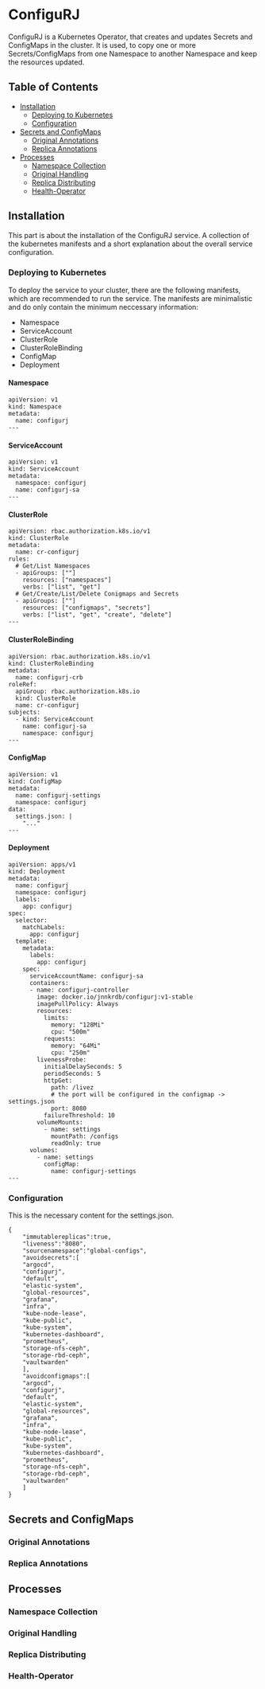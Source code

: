 # ConfiguRJ
ConfiguRJ is a Kubernetes Operator, that creates and updates Secrets and ConfigMaps in the cluster.
It is used, to copy one or more Secrets/ConfigMaps from one Namespace to another Namespace and keep 
the resources updated. 

## Table of Contents

- [Installation](#installation)
  - [Deploying to Kubernetes](#deploying-to-kubernetes)
  - [Configuration](#configuration)
- [Secrets and ConfigMaps](#secrets-and-configmaps)
  - [Original Annotations](#original-annotations)
  - [Replica Annotations](#replica-annotations)
- [Processes](#communication)
  - [Namespace Collection](#namespace-collection)
  - [Original Handling](#original-handling)
  - [Replica Distributing](#replica-distributing)
  - [Health-Operator](#health-operator)
  
## Installation
  
This part is about the installation of the ConfiguRJ service. A collection of the kubernetes manifests and 
a short explanation about the overall service configuration.
  
### Deploying to Kubernetes
  
To deploy the service to your cluster, there are the following manifests, which are recommended to run the service.
The manifests are minimalistic and do only contain the minimum neccessary information:
- Namespace
- ServiceAccount
- ClusterRole
- ClusterRoleBinding
- ConfigMap
- Deployment
  
#### Namespace
```
apiVersion: v1
kind: Namespace
metadata:
  name: configurj
---
```  
#### ServiceAccount
```
apiVersion: v1
kind: ServiceAccount
metadata:
  namespace: configurj
  name: configurj-sa
---
```  
#### ClusterRole
```
apiVersion: rbac.authorization.k8s.io/v1
kind: ClusterRole
metadata:
  name: cr-configurj
rules:
  # Get/List Namespaces
  - apiGroups: [""]
    resources: ["namespaces"]
    verbs: ["list", "get"]
  # Get/Create/List/Delete Conigmaps and Secrets
  - apiGroups: [""]
    resources: ["configmaps", "secrets"]
    verbs: ["list", "get", "create", "delete"]
---
```  
#### ClusterRoleBinding
```
apiVersion: rbac.authorization.k8s.io/v1
kind: ClusterRoleBinding
metadata:
  name: configurj-crb
roleRef:
  apiGroup: rbac.authorization.k8s.io
  kind: ClusterRole
  name: cr-configurj
subjects:
  - kind: ServiceAccount
    name: configurj-sa
    namespace: configurj
---
```  
#### ConfigMap
```
apiVersion: v1
kind: ConfigMap
metadata:
  name: configurj-settings
  namespace: configurj
data:
  settings.json: |
    "..."
---
```  
#### Deployment  
```
apiVersion: apps/v1
kind: Deployment
metadata:
  name: configurj
  namespace: configurj
  labels:
    app: configurj
spec:
  selector:
    matchLabels:
      app: configurj
  template:
    metadata:
      labels:
        app: configurj
    spec:
      serviceAccountName: configurj-sa
      containers:
      - name: configurj-controller
        image: docker.io/jnnkrdb/configurj:v1-stable
        imagePullPolicy: Always
        resources:
          limits:
            memory: "128Mi"
            cpu: "500m"
          requests:
            memory: "64Mi"
            cpu: "250m"
        livenessProbe:
          initialDelaySeconds: 5
          periodSeconds: 5
          httpGet:
            path: /livez
            # the port will be configured in the configmap -> settings.json
            port: 8080
          failureThreshold: 10
        volumeMounts:
          - name: settings
            mountPath: /configs
            readOnly: true
      volumes:
        - name: settings
          configMap:
            name: configurj-settings
---
```  

### Configuration

This is the necessary content for the settings.json. 

```
{
    "immutablereplicas":true,
    "liveness":"8080",
    "sourcenamespace":"global-configs",
    "avoidsecrets":[
    "argocd",
    "configurj",
    "default",
    "elastic-system",
    "global-resources",
    "grafana",
    "infra",
    "kube-node-lease",
    "kube-public",
    "kube-system",
    "kubernetes-dashboard",
    "prometheus",
    "storage-nfs-ceph",
    "storage-rbd-ceph",
    "vaultwarden"
    ],
    "avoidconfigmaps":[
    "argocd",
    "configurj",
    "default",
    "elastic-system",
    "global-resources",
    "grafana",
    "infra",
    "kube-node-lease",
    "kube-public",
    "kube-system",
    "kubernetes-dashboard",
    "prometheus",
    "storage-nfs-ceph",
    "storage-rbd-ceph",
    "vaultwarden"
    ]
}

```

## Secrets and ConfigMaps
### Original Annotations
### Replica Annotations
  
## Processes
### Namespace Collection
### Original Handling
### Replica Distributing
### Health-Operator